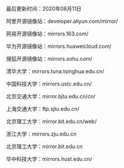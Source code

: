  
最后更新时间：2020年08月11日

阿里开源镜像站：developer.aliyun.com/mirror/

网易开源镜像站：mirrors.163.com/

华为开源镜像站：mirrors.huaweicloud.com/

搜狐开源镜像站：mirrors.sohu.com/

清华大学：mirrors.tuna.tsinghua.edu.cn/

中国科技大学：mirrors.ustc.edu.cn/

北京交通大学：mirror.bjtu.edu.cn/cn/

上海交通大学：ftp.sjtu.edu.cn/

北京理工大学：mirror.bit.edu.cn/web/

浙江大学：mirrors.zju.edu.cn

北京理工大学：mirror.bit.edu.cn

华中科技大学：mirrors.hust.edu.cn/

 
